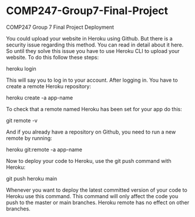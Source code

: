 # COMP247-Group7-Final-Project
COMP247 Group 7 Final Project Deployment

You could upload your website in Heroku using Github. But there is a security issue regarding this method. You can read in detail about it here. So until they solve this issue you have to use Heroku CLI to upload your website. To do this follow these steps: 

heroku login

This will say you to log in to your account. After logging in.  You have to create a remote Heroku repository: 

heroku create -a app-name

To check that a remote named Heroku has been set for your app do this: 

git remote -v

And if you already have a repository on Github, you need to run a new remote by running: 

heroku git:remote -a app-name

Now to deploy your code to Heroku, use the git push command with Heroku: 

git push heroku main

Whenever you want to deploy the latest committed version of your code to Heroku use this command. This command will only affect the code you push to the master or main branches. Heroku remote has no effect on other branches.
